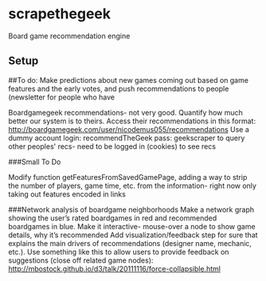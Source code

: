scrapethegeek
=============

Board game recommendation engine

## Setup


##To do:
Make predictions about new games coming out based on game features and the early votes, and push recommendations to people
(newsletter for people who have 

Boardgamegeek recommendations- not very good.  Quantify how much better our system is to theirs.
Access their recommendations in this format:
http://boardgamegeek.com/user/nicodemus055/recommendations
Use a dummy account login: recommendTheGeek pass: geekscraper to query other peoples' recs- need to be logged in (cookies) to see recs


###Small To Do

Modify function getFeaturesFromSavedGamePage, adding a way to strip the number of players, game time, etc. from the information- right now only taking out features encoded in links

###Network analysis of boardgame neighborhoods
Make a network graph showing the user’s rated boardgames in red and recommended boardgames in blue.  Make it interactive- mouse-over a node to show game details, why it’s recommended
Add visualization/feedback step for sure that explains the main drivers of recommendations (designer name, mechanic, etc.). Use something like this to allow users to provide feedback on suggestions (close off related game nodes): http://mbostock.github.io/d3/talk/20111116/force-collapsible.html


